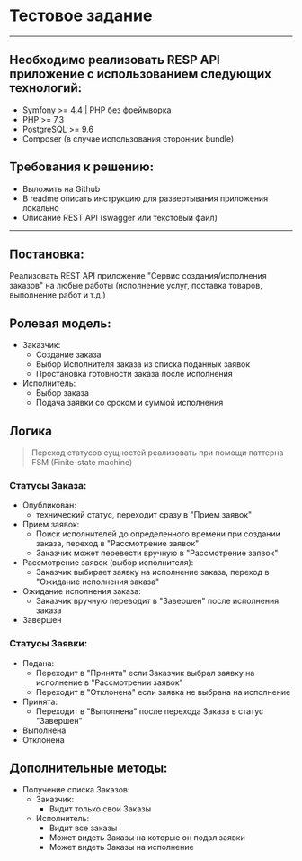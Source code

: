 # Тестовое задание

---
## Необходимо реализовать RESP API приложение с использованием следующих технологий:
* Symfony >= 4.4 | PHP без фреймворка
* PHP >= 7.3
* PostgreSQL >= 9.6
* Composer (в случае использования сторонних bundle)

## Требования к решению:
* Выложить на Github
* В readme описать инструкцию для развертывания приложения локально
* Описание REST API (swagger или текстовый файл)

---

## Постановка:
Реализовать REST API приложение "Сервис создания/исполнения заказов" на любые работы (исполнение услуг, поставка товаров, выполнение работ и т.д.)

## Ролевая модель:
* Заказчик:
    * Создание заказа
    * Выбор Исполнителя заказа из списка поданных заявок 
    * Простановка готовности заказа после исполнения
* Исполнитель:
    * Выбор заказа
    * Подача заявки со сроком и суммой исполнения

## Логика
> Переход статусов сущностей реализовать при помощи паттерна FSM (Finite-state machine)

### Статусы Заказа:
* Опубликован:
    * технический статус, переходит сразу в "Прием заявок"
* Прием заявок:
    * Поиск исполнителей до определенного времени при создании заказа, переход в "Рассмотрение заявок"
    * Заказчик может перевести вручную в "Рассмотрение заявок"
* Рассмотрение заявок (выбор исполнителя):
    * Заказчик выбирает заявку на исполнение заказа, переход в "Ожидание исполнения заказа"
* Ожидание исполнения заказа:
    * Заказчик вручную переводит в "Завершен" после исполнения заказа 
* Завершен

### Статусы Заявки:
* Подана:
    * Переходит в "Принята" если Заказчик выбрал заявку на исполнение в "Рассмотрении заявок"
    * Переходит в "Отклонена" если заявка не выбрана на исполнение
* Принята:
    * Переходит в "Выполнена" после перехода Заказа в статус "Завершен"
* Выполнена
* Отклонена

## Дополнительные методы:
* Получение списка Заказов:
    * Заказчик:
        * Видит только свои Заказы
    * Исполнитель:
        * Видит все заказы
        * Может видеть Заказы на которые он подал заявки
        * Может видеть Заказы на исполнение
